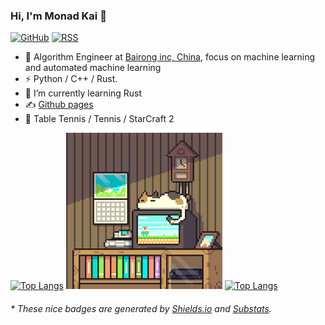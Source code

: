<!--
**MonadKai/MonadKai** is a ✨ _special_ ✨ repository because its `README.md` (this file) appears on your GitHub profile.

Here are some ideas to get you started:

- 🔭 I’m currently working on ...
- 🌱 I’m currently learning ...
- 👯 I’m looking to collaborate on ...
- 🤔 I’m looking for help with ...
- 💬 Ask me about ...
- 📫 How to reach me: ...
- 😄 Pronouns: ...
- ⚡ Fun fact: ...
-->

### Hi, I'm Monad Kai 👋

[![GitHub](https://img.shields.io/badge/dynamic/json?logo=github&label=GitHub&labelColor=495867&color=495867&query=%24.data.totalSubs&url=https%3A%2F%2Fapi.spencerwoo.com%2Fsubstats%2F%3Fsource%3Dgithub%26queryKey%3Dhayschan&style=flat-square)](https://github.com/MonadKai)
[![RSS](https://img.shields.io/badge/dynamic/json?logo=rss&logoColor=white&label=RSS&labelColor=95B8D1&color=95B8D1&query=%24.data.totalSubs&url=https%3A%2F%2Fapi.spencerwoo.com%2Fsubstats%2F%3Fsource%3Dfeedly%257Cinoreader%257CfeedsPub%26queryKey%3Dhttps://haysc.tech/feed.xml&style=flat-square)](https://haysc.tech/)

- 🍻 Algorithm Engineer at [Bairong inc, China](http://baironginc.com/), focus on machine learning and automated machine learning
- ⚡ Python / C++ / Rust.
- 🌱 I’m currently learning Rust
- ✍️ [Github pages](https://onlookerliu.github.io)
- 🏃 Table Tennis / Tennis / StarCraft 2

[![Top Langs](https://github-readme-stats.vercel.app/api?username=MonadKai&show_icons=true&hide_title=true&hide_border=true)](https://github.com/MonadKai)
<img src="https://raw.githubusercontent.com/shuzijun/shuzijun/master/pc.gif" width = "250" height = "250" alt=""/>
[![Top Langs](https://github-readme-stats.vercel.app/api/top-langs/?username=MonadKai&layout=compact)](https://github.com/MonadKai)

<h6>* These nice badges are generated by <a href="https://shields.io/">Shields.io</a> and <a href="https://github.com/spencerwooo/Substats">Substats</a>.</h6>
